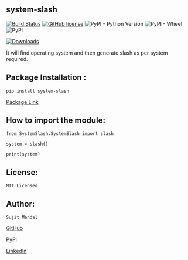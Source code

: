 ## system-slash
[![Build Status](https://travis-ci.org/sujitmandal/system-slash.svg?branch=main)](https://travis-ci.org/sujitmandal/system-slash) [![GitHub license](https://img.shields.io/github/license/sujitmandal/system-slash)](https://github.com/sujitmandal/system-slash/blob/main/LICENSE) ![PyPI - Python Version](https://img.shields.io/pypi/pyversions/system-slash) ![PyPI - Wheel](https://img.shields.io/pypi/wheel/system-slash) ![PyPI](https://img.shields.io/pypi/v/system-slash)


[![Downloads](https://pepy.tech/badge/system-slash)](https://pepy.tech/project/system-slash)


It will find operating system and then generate slash as per system required.


## Package Installation :

```
pip install system-slash
```
[Package Link](https://pypi.org/project/system-slash/)


## How to import the module:
```
from SystemSlash.SystemSlash import slash

system = slash()

print(system)
```



## License:
```
MIT Licensed
```

## Author:
```
Sujit Mandal
```

[GitHub](https://github.com/sujitmandal)

[PyPi](https://pypi.org/user/sujitmandal/)

[LinkedIn](https://www.linkedin.com/in/sujit-mandal-91215013a/)